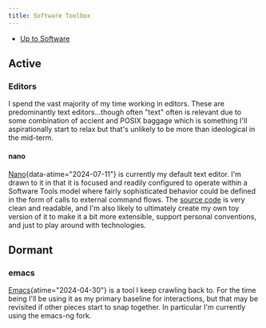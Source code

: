 ```yaml
---
title: Software Toolbox
---
```


- [Up to Software](software)

## Active

### Editors

I spend the vast majority of my time working in editors. These are predominantly
text editors...though often "text" often is relevant due to some combination of
accient and POSIX baggage which is something I'll aspirationally start to relax
but that's unlikely to be more than ideological in the mid-term.

#### nano 

[Nano](https://en.wikipedia.org/wiki/GNU_nano "GNU nano - Wikipedia"){data-atime="2024-07-11"} is
currently my default text editor. I'm drawn to it in that it is focused and readily
configured to operate within a Software Tools model where fairly sophisticated behavior
could be defined in the form of calls to external command flows. The
[source code](https://git.savannah.gnu.org/cgit/nano.git/log/ "nano.git - GNU nano") is
very clean and readable, and I'm also likely to ultimately create my own toy version
of it to make it a bit more extensible, support personal conventions, and just to
play around with technologies.

## Dormant

### emacs

[Emacs](https://en.wikipedia.org/wiki/Emacs "Emacs - Wikipedia"){atime="2024-04-30"}
is a tool I keep crawling back to.
For the time being I'll be using it as my primary baseline for interactions,
but that may be revisited if other pieces start to snap
together. In particular I'm currently using the emacs-ng fork.
